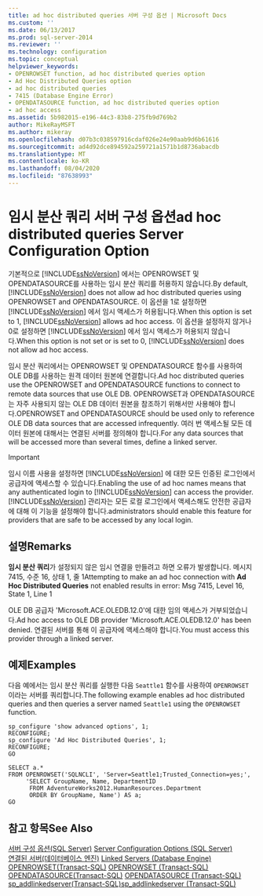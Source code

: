 ```yaml
---
title: ad hoc distributed queries 서버 구성 옵션 | Microsoft Docs
ms.custom: ''
ms.date: 06/13/2017
ms.prod: sql-server-2014
ms.reviewer: ''
ms.technology: configuration
ms.topic: conceptual
helpviewer_keywords:
- OPENROWSET function, ad hoc distributed queries option
- Ad Hoc Distributed Queries option
- ad hoc distributed queries
- 7415 (Database Engine Error)
- OPENDATASOURCE function, ad hoc distributed queries option
- ad hoc access
ms.assetid: 5b982015-e196-44c3-83b8-275fb9d769b2
author: MikeRayMSFT
ms.author: mikeray
ms.openlocfilehash: d07b3c038597916cdaf026e24e90aab9d6b61616
ms.sourcegitcommit: ad4d92dce894592a259721a1571b1d8736abacdb
ms.translationtype: MT
ms.contentlocale: ko-KR
ms.lasthandoff: 08/04/2020
ms.locfileid: "87638993"
---
```

# <a name="ad-hoc-distributed-queries-server-configuration-option"></a><span data-ttu-id="87715-102">임시 분산 쿼리 서버 구성 옵션</span><span class="sxs-lookup"><span data-stu-id="87715-102">ad hoc distributed queries Server Configuration Option</span></span>
  <span data-ttu-id="87715-103">기본적으로 [!INCLUDE[ssNoVersion](../../includes/ssnoversion-md.md)] 에서는 OPENROWSET 및 OPENDATASOURCE를 사용하는 임시 분산 쿼리를 허용하지 않습니다.</span><span class="sxs-lookup"><span data-stu-id="87715-103">By default, [!INCLUDE[ssNoVersion](../../includes/ssnoversion-md.md)] does not allow ad hoc distributed queries using OPENROWSET and OPENDATASOURCE.</span></span> <span data-ttu-id="87715-104">이 옵션을 1로 설정하면 [!INCLUDE[ssNoVersion](../../includes/ssnoversion-md.md)] 에서 임시 액세스가 허용됩니다.</span><span class="sxs-lookup"><span data-stu-id="87715-104">When this option is set to 1, [!INCLUDE[ssNoVersion](../../includes/ssnoversion-md.md)] allows ad hoc access.</span></span> <span data-ttu-id="87715-105">이 옵션을 설정하지 않거나 0로 설정하면 [!INCLUDE[ssNoVersion](../../includes/ssnoversion-md.md)] 에서 임시 액세스가 허용되지 않습니다.</span><span class="sxs-lookup"><span data-stu-id="87715-105">When this option is not set or is set to 0, [!INCLUDE[ssNoVersion](../../includes/ssnoversion-md.md)] does not allow ad hoc access.</span></span>  
  
 <span data-ttu-id="87715-106">임시 분산 쿼리에서는 OPENROWSET 및 OPENDATASOURCE 함수를 사용하여 OLE DB를 사용하는 원격 데이터 원본에 연결합니다.</span><span class="sxs-lookup"><span data-stu-id="87715-106">Ad hoc distributed queries use the OPENROWSET and OPENDATASOURCE functions to connect to remote data sources that use OLE DB.</span></span> <span data-ttu-id="87715-107">OPENROWSET과 OPENDATASOURCE는 자주 사용되지 않는 OLE DB 데이터 원본을 참조하기 위해서만 사용해야 합니다.</span><span class="sxs-lookup"><span data-stu-id="87715-107">OPENROWSET and OPENDATASOURCE should be used only to reference OLE DB data sources that are accessed infrequently.</span></span> <span data-ttu-id="87715-108">여러 번 액세스될 모든 데이터 원본에 대해서는 연결된 서버를 정의해야 합니다.</span><span class="sxs-lookup"><span data-stu-id="87715-108">For any data sources that will be accessed more than several times, define a linked server.</span></span>  
  
> [!IMPORTANT]  
>  <span data-ttu-id="87715-109">임시 이름 사용을 설정하면 [!INCLUDE[ssNoVersion](../../includes/ssnoversion-md.md)] 에 대한 모든 인증된 로그인에서 공급자에 액세스할 수 있습니다.</span><span class="sxs-lookup"><span data-stu-id="87715-109">Enabling the use of ad hoc names means that any authenticated login to [!INCLUDE[ssNoVersion](../../includes/ssnoversion-md.md)] can access the provider.</span></span> [!INCLUDE[ssNoVersion](../../includes/ssnoversion-md.md)] <span data-ttu-id="87715-110">관리자는 모든 로컬 로그인에서 액세스해도 안전한 공급자에 대해 이 기능을 설정해야 합니다.</span><span class="sxs-lookup"><span data-stu-id="87715-110">administrators should enable this feature for providers that are safe to be accessed by any local login.</span></span>  
  
## <a name="remarks"></a><span data-ttu-id="87715-111">설명</span><span class="sxs-lookup"><span data-stu-id="87715-111">Remarks</span></span>  
 <span data-ttu-id="87715-112">**임시 분산 쿼리**가 설정되지 않은 임시 연결을 만들려고 하면 오류가 발생합니다. 메시지 7415, 수준 16, 상태 1, 줄 1</span><span class="sxs-lookup"><span data-stu-id="87715-112">Attempting to make an ad hoc connection with **Ad Hoc Distributed Queries** not enabled results in error: Msg 7415, Level 16, State 1, Line 1</span></span>  
  
 <span data-ttu-id="87715-113">OLE DB 공급자 'Microsoft.ACE.OLEDB.12.0'에 대한 임의 액세스가 거부되었습니다.</span><span class="sxs-lookup"><span data-stu-id="87715-113">Ad hoc access to OLE DB provider 'Microsoft.ACE.OLEDB.12.0' has been denied.</span></span> <span data-ttu-id="87715-114">연결된 서버를 통해 이 공급자에 액세스해야 합니다.</span><span class="sxs-lookup"><span data-stu-id="87715-114">You must access this provider through a linked server.</span></span>  
  
## <a name="examples"></a><span data-ttu-id="87715-115">예제</span><span class="sxs-lookup"><span data-stu-id="87715-115">Examples</span></span>  
 <span data-ttu-id="87715-116">다음 예에서는 임시 분산 쿼리를 실행한 다음 `Seattle1` 함수를 사용하여 `OPENROWSET` 이라는 서버를 쿼리합니다.</span><span class="sxs-lookup"><span data-stu-id="87715-116">The following example enables ad hoc distributed queries and then queries a server named `Seattle1` using the `OPENROWSET` function.</span></span>  
  
```  
sp_configure 'show advanced options', 1;  
RECONFIGURE;  
sp_configure 'Ad Hoc Distributed Queries', 1;  
RECONFIGURE;  
GO  
  
SELECT a.*  
FROM OPENROWSET('SQLNCLI', 'Server=Seattle1;Trusted_Connection=yes;',  
     'SELECT GroupName, Name, DepartmentID  
      FROM AdventureWorks2012.HumanResources.Department  
      ORDER BY GroupName, Name') AS a;  
GO  
```  
  
## <a name="see-also"></a><span data-ttu-id="87715-117">참고 항목</span><span class="sxs-lookup"><span data-stu-id="87715-117">See Also</span></span>  
 <span data-ttu-id="87715-118">[서버 구성 옵션&#40;SQL Server&#41;](server-configuration-options-sql-server.md) </span><span class="sxs-lookup"><span data-stu-id="87715-118">[Server Configuration Options &#40;SQL Server&#41;](server-configuration-options-sql-server.md) </span></span>  
 <span data-ttu-id="87715-119">[연결된 서버&#40;데이터베이스 엔진&#41;](../../relational-databases/linked-servers/linked-servers-database-engine.md) </span><span class="sxs-lookup"><span data-stu-id="87715-119">[Linked Servers &#40;Database Engine&#41;](../../relational-databases/linked-servers/linked-servers-database-engine.md) </span></span>  
 <span data-ttu-id="87715-120">[OPENROWSET&#40;Transact-SQL&#41;](/sql/t-sql/functions/openrowset-transact-sql) </span><span class="sxs-lookup"><span data-stu-id="87715-120">[OPENROWSET &#40;Transact-SQL&#41;](/sql/t-sql/functions/openrowset-transact-sql) </span></span>  
 <span data-ttu-id="87715-121">[OPENDATASOURCE&#40;Transact-SQL&#41;](/sql/t-sql/functions/opendatasource-transact-sql) </span><span class="sxs-lookup"><span data-stu-id="87715-121">[OPENDATASOURCE &#40;Transact-SQL&#41;](/sql/t-sql/functions/opendatasource-transact-sql) </span></span>  
 [<span data-ttu-id="87715-122">sp_addlinkedserver&#40;Transact-SQL&#41;</span><span class="sxs-lookup"><span data-stu-id="87715-122">sp_addlinkedserver &#40;Transact-SQL&#41;</span></span>](/sql/relational-databases/system-stored-procedures/sp-addlinkedserver-transact-sql)  
  
  
